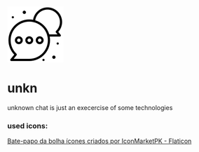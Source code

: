 ![logo](/src/assets/light/logo.png?raw=true "logo")
# unkn
unknown chat is just an execercise of some technologies

### used icons:
[Bate-papo da bolha ícones criados por IconMarketPK - Flaticon](https://www.flaticon.com/br/icones-gratis/bate-papo-da-bolha)
